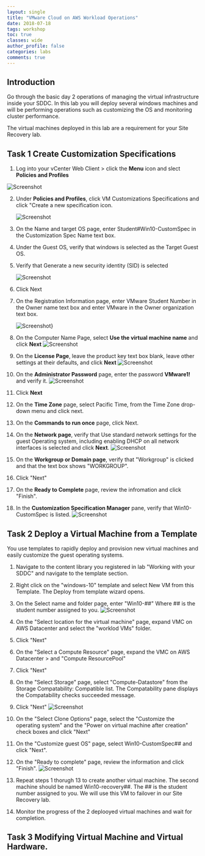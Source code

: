 ```yaml
---
layout: single
title: "VMware Cloud on AWS Workload Operations"
date: 2018-07-18
tags: workshop
toc: true
classes: wide
author_profile: false
categories: labs
comments: true
---
```

## Introduction
Go through the basic day 2 operations of managing the virtual infrastructure inside your SDDC. In this lab you will deploy several windows machines and will be performing operations such as customizing the OS and monitoring cluster performance. 

The virtual machines deployed in this lab are a requirement for your Site Recovery lab. 

## Task 1 Create Customization Specifications

1.  Log into your vCenter Web Client > click the **Menu** icon and slect **Policies and Profiles**
    
   ![Screenshot](https://github-partner-lab-screenshots.s3-us-west-2.amazonaws.com/operations+screenshots/1.jpg)

2.  Under **Policies and Profiles**, click VM Customizations Specifications and click "Create a new specification icon. 

    ![Screenshot](https://github-partner-lab-screenshots.s3-us-west-2.amazonaws.com/operations+screenshots/2.jpg)

3. On the Name and target OS page, enter Student#Win10-CustomSpec in the Customization Spec Name text box. 
4. Under the Guest OS, verify that windows is selected as the Target Guest OS. 
5. Verify that Generate a new security identity (SID) is selected

    ![Screenshot](https://github-partner-lab-screenshots.s3-us-west-2.amazonaws.com/operations+screenshots/3.jpg)

6. Click Next

7. On the Registration Information page, enter VMware Student Number in the Owner name text box and enter VMware in the Owner organization text box. 

    ![Screenshot}](https://github-partner-lab-screenshots.s3-us-west-2.amazonaws.com/operations+screenshots/4.jpg)

8. On the Computer Name Page, select **Use the virtual machine name** and click **Next**
    ![Screenshot](https://github-partner-lab-screenshots.s3-us-west-2.amazonaws.com/operations+screenshots/5.jpg)

9. On the **License Page**, leave the product key text box blank, leave other settings at their defaults, and click **Next**
    ![Screenshot](https://github-partner-lab-screenshots.s3-us-west-2.amazonaws.com/operations+screenshots/6.jpg)

10. On the **Administrator Password** page, enter the password **VMware1!** and verify it. 
    ![Screenshot](https://github-partner-lab-screenshots.s3-us-west-2.amazonaws.com/operations+screenshots/7.jpg)

11. Click **Next**

12. On the **Time Zone** page, select Pacific Time, from the Time Zone drop-down menu and click next. 

13. On the **Commands to run once** page, click Next. 

14. On the **Network page**, verify that Use standard network settings for the guest Operating system, including enabling DHCP on all network interfaces is selected and click **Next**. 
    ![Screenshot](https://github-partner-lab-screenshots.s3-us-west-2.amazonaws.com/operations+screenshots/8.jpg)

15. On the **Workgroup or Domain page**, verify that "Workgroup" is clicked and that the text box shows "WORKGROUP". 

16. Click "Next"

17. On the **Ready to Complete** page, review the infromation and click "Finish". 

18. In the **Customization Specification Manager** pane, verify that Win10-CustomSpec is listed. 
    ![Screenshot](https://github-partner-lab-screenshots.s3-us-west-2.amazonaws.com/operations+screenshots/9.jpg)

## Task 2 Deploy a Virtual Machine from a Template

You use templates to rapidly deploy and provision new virtual machines and easily customize the guest operating systems. 

1. Navigate to the content library you registered in lab "Working with your SDDC" and navigate to the template section. 

2. Right click on the "windows-10" template and select New VM from this Template. The Deploy from template wizard opens. 

3. On the Select name and folder page, enter "Win10-##" Where ## is the student number assigned to you. 
    ![Screenshot](https://github-partner-lab-screenshots.s3-us-west-2.amazonaws.com/operations+screenshots/11.jpg)

4. On the "Select location for the virtual machine" page, expand VMC on AWS Datacenter and select the "worklod VMs" folder. 

5. Click "Next"

6. On the "Select a Compute Resource" page, expand the VMC on AWS Datacenter > and "Compute ResourcePool"

7. Click "Next"  

8. On the "Select Storage" page, select "Compute-Datastore" from the Storage Compatability: Compatible list. The Compatability pane displays the Compatability checks succeeded message. 

9. Click "Next" 
    ![Screenshot](https://github-partner-lab-screenshots.s3-us-west-2.amazonaws.com/operations+screenshots/12.jpg)

10. On the "Select Clone Options" page, select the "Customize the operating system" and the "Power on virtual machine after creation" check boxes and click "Next" 

11. On the "Customize guest OS" page, select Win10-CustomSpec## and click "Next". 

12. On the "Ready to complete" page, review the information and click "Finish". 
    ![Screenshot](https://github-partner-lab-screenshots.s3-us-west-2.amazonaws.com/operations+screenshots/13.jpg)

13. Repeat steps 1 thorugh 13 to create another virtual machine. The second machine should be named Win10-recovery##. The ## is the student number assigned to you. We will use this VM to failover in our Site Recovery lab. 

14. Monitor the progress of the 2 deplooyed virtual machines  and wait for completion. 

## Task 3 Modifying Virtual Machine and Virtual Hardware. 